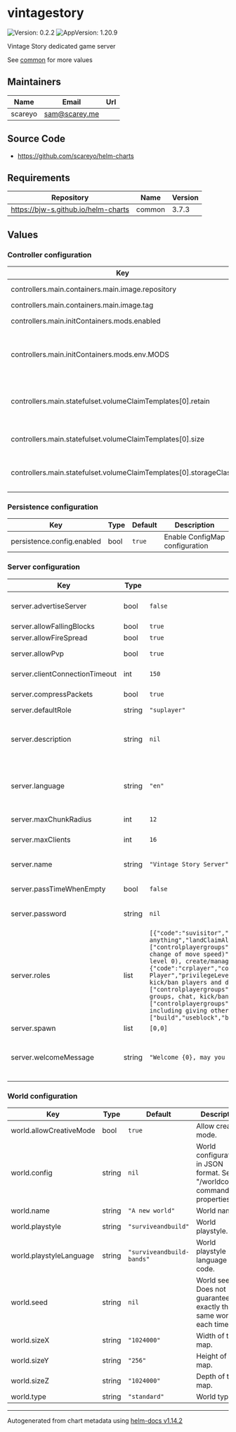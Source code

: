 # vintagestory

![Version: 0.2.2](https://img.shields.io/badge/Version-0.2.2-informational?style=flat-square) ![AppVersion: 1.20.9](https://img.shields.io/badge/AppVersion-1.20.9-informational?style=flat-square)

Vintage Story dedicated game server

See [common](https://github.com/bjw-s/helm-charts/tree/common-3.7.3/charts/library/common) for more values

## Maintainers

| Name | Email | Url |
| ---- | ------ | --- |
| scareyo | <sam@scarey.me> |  |

## Source Code

* <https://github.com/scareyo/helm-charts>

## Requirements

| Repository | Name | Version |
|------------|------|---------|
| https://bjw-s.github.io/helm-charts | common | 3.7.3 |

## Values

### Controller configuration

| Key | Type | Default | Description |
|-----|------|---------|-------------|
| controllers.main.containers.main.image.repository | string | `"zsuatem/vintagestory"` | Image repository |
| controllers.main.containers.main.image.tag | string | `"1.20.9"` | Image tag |
| controllers.main.initContainers.mods.enabled | bool | `false` | Enable mod installation |
| controllers.main.initContainers.mods.env.MODS | string | `""` | A comma-separated list of mod URLs to install |
| controllers.main.statefulset.volumeClaimTemplates[0].retain | bool | `true` | Keep the data volume on helm uninstall |
| controllers.main.statefulset.volumeClaimTemplates[0].size | string | `"64Gi"` | Size of the data volume |
| controllers.main.statefulset.volumeClaimTemplates[0].storageClass | string | `nil` | Storage class for the data volume |

### Persistence configuration

| Key | Type | Default | Description |
|-----|------|---------|-------------|
| persistence.config.enabled | bool | `true` | Enable ConfigMap configuration |

### Server configuration

| Key | Type | Default | Description |
|-----|------|---------|-------------|
| server.advertiseServer | bool | `false` | Advertise the server on the public server listing. |
| server.allowFallingBlocks | bool | `true` | Allow blocks to fall. |
| server.allowFireSpread | bool | `true` | Allow fire to spread. |
| server.allowPvp | bool | `true` | Allow players to hit each other. |
| server.clientConnectionTimeout | int | `150` | Client connection timeout in seconds. |
| server.compressPackets | bool | `true` | Compress data sent to clients. |
| server.defaultRole | string | `"suplayer"` | Default player role. |
| server.description | string | `nil` | Can be longer than name, visible in the public server listing. You can use VTML here. |
| server.language | string | `"en"` | 2-letter code of localization to use on this server. Determines language of server messages. |
| server.maxChunkRadius | int | `12` | Maximum player view distance. |
| server.maxClients | int | `16` | Maximum number of players. |
| server.name | string | `"Vintage Story Server"` | Short string, visible in the public server listing. |
| server.passTimeWhenEmpty | bool | `false` | Pass time when no players are online. |
| server.password | string | `nil` | Password required to join the server. Disabled if null. |
| server.roles | list | `[{"code":"suvisitor","color":"Green","defaultGameMode":1,"description":"Can only visit this world and chat but not use/place/break anything","landClaimAllowance":"0","name":"Survival Visitor","privileges":["chat"]},{"code":"crvisitor","color":"DarkGray","defaultGameMode":2,"description":"Can only visit this world, chat and fly but not use/place/break anything","landClaimAllowance":"0","name":"Creative Visitor","privileges":["chat"]},{"code":"limitedsuplayer","defaultGameMode":1,"description":"Can use/place/break blocks only in permitted areas (priv level -1), create/manage player groups and chat","landClaimAllowance":"0","name":"Limited Survival Player","privileges":["controlplayergroups","manageplayergroups","chat","build","useblock","attackcreatures","attackplayers","selfkill"]},{"code":"limitedcrplayer","color":"LightGreen","defaultGameMode":2,"description":"Can use/place/break blocks in only in permitted areas (priv level -1), create/manage player groups, chat, fly and set his own game mode (= allows fly and change of move speed)","landClaimAllowance":"0","name":"Limited Creative Player","privileges":["controlplayergroups","manageplayergroups","chat","build","useblock","gamemode","freemove","attackcreatures","attackplayers","selfkill"]},{"code":"suplayer","color":"White","defaultGameMode":1,"description":"Can use/place/break blocks in unprotected areas (priv level 0), create/manage player groups and chat. Can claim an area of up to 8 chunks.","landClaimAllowance":"262144","name":"Survival Player","privilegeLevel":"0","privileges":["controlplayergroups","manageplayergroups","chat","areamodify","build","useblock","attackcreatures","attackplayers","selfkill"]},{"code":"crplayer","color":"LightGreen","defaultGameMode":2,"description":"Can use/place/break blocks in all areas (priv level 100), create/manage player groups, chat, fly and set his own game mode (= allows fly and change of move speed). Can claim an area of up to 40 chunks.","landClaimAllowance":"1310720","landClaimMaxAreas":"6","name":"Creative Player","privilegeLevel":100,"privileges":["controlplayergroups","manageplayergroups","chat","areamodify","build","useblock","gamemode","freemove","attackcreatures","attackplayers","selfkill"]},{"code":"sumod","color":"Cyan","defaultGameMode":1,"description":"Can use/place/break blocks everywhere (priv level 200), create/manage player groups, chat, kick/ban players and do serverwide announcements. Can claim an area of up to 4 chunks.","landClaimAllowance":"1310720","landClaimMaxAreas":"60","name":"Survival Moderator","privilegeLevel":200,"privileges":["controlplayergroups","manageplayergroups","chat","areamodify","build","useblock","buildblockseverywhere","useblockseverywhere","kick","ban","announce","readlists","attackcreatures","attackplayers","selfkill"]},{"code":"crmod","color":"Cyan","defaultGameMode":2,"description":"Can use/place/break blocks everywhere (priv level 500), create/manage player groups, chat, kick/ban players, fly and set his own or other players game modes (= allows fly and change of move speed). Can claim an area of up to 40 chunks.","landClaimAllowance":"1310720","landClaimMaxAreas":"60","name":"Creative Moderator","privilegeLevel":500,"privileges":["controlplayergroups","manageplayergroups","chat","areamodify","build","useblock","buildblockseverywhere","useblockseverywhere","kick","ban","gamemode","freemove","commandplayer","announce","readlists","attackcreatures","attackplayers","selfkill"]},{"autoGrant":true,"code":"admin","color":"LightBlue","defaultGameMode":1,"description":"Has all privileges, including giving other players admin status.","landClaimAllowance":"2147483647","landClaimMaxAreas":"99999","name":"Admin","privilegeLevel":99999,"privileges":["build","useblock","buildblockseverywhere","useblockseverywhere","attackplayers","attackcreatures","freemove","gamemode","pickingrange","chat","kick","ban","whitelist","setwelcome","announce","readlists","give","areamodify","setspawn","controlserver","tp","time","grantrevoke","root","commandplayer","controlplayergroups","manageplayergroups","selfkill"]}]` | List of roles. See templates/config.yaml for the complete set of available fields. |
| server.spawn | list | `[0,0]` | Spawn position. |
| server.welcomeMessage | string | `"Welcome {0}, may you survive well and prosper"` | The message shown to players when they join. Placeholder {0} will be replaced with Player's nickname. |

### World configuration

| Key | Type | Default | Description |
|-----|------|---------|-------------|
| world.allowCreativeMode | bool | `true` | Allow creative mode. |
| world.config | string | `nil` | World configuration in JSON format. See "/worldconfig" command for properties. |
| world.name | string | `"A new world"` | World name. |
| world.playstyle | string | `"surviveandbuild"` | World playstyle. |
| world.playstyleLanguage | string | `"surviveandbuild-bands"` | World playstyle language code. |
| world.seed | string | `nil` | World seed. Does not guarantee exactly the same world each time. |
| world.sizeX | string | `"1024000"` | Width of the map. |
| world.sizeY | string | `"256"` | Height of the map. |
| world.sizeZ | string | `"1024000"` | Depth of the map. |
| world.type | string | `"standard"` | World type. |

----------------------------------------------
Autogenerated from chart metadata using [helm-docs v1.14.2](https://github.com/norwoodj/helm-docs/releases/v1.14.2)

